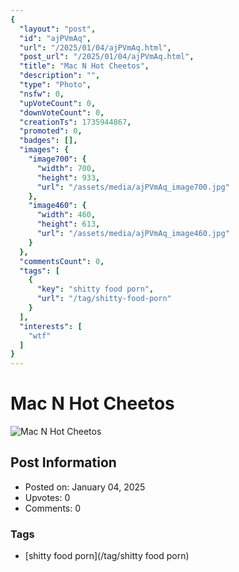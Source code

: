 ```yaml
---
{
  "layout": "post",
  "id": "ajPVmAq",
  "url": "/2025/01/04/ajPVmAq.html",
  "post_url": "/2025/01/04/ajPVmAq.html",
  "title": "Mac N Hot Cheetos",
  "description": "",
  "type": "Photo",
  "nsfw": 0,
  "upVoteCount": 0,
  "downVoteCount": 0,
  "creationTs": 1735944867,
  "promoted": 0,
  "badges": [],
  "images": {
    "image700": {
      "width": 700,
      "height": 933,
      "url": "/assets/media/ajPVmAq_image700.jpg"
    },
    "image460": {
      "width": 460,
      "height": 613,
      "url": "/assets/media/ajPVmAq_image460.jpg"
    }
  },
  "commentsCount": 0,
  "tags": [
    {
      "key": "shitty food porn",
      "url": "/tag/shitty-food-porn"
    }
  ],
  "interests": [
    "wtf"
  ]
}
---
```


# Mac N Hot Cheetos

![Mac N Hot Cheetos](/assets/media/ajPVmAq_image700.jpg)

## Post Information

- Posted on: January 04, 2025
- Upvotes: 0
- Comments: 0

### Tags

- [shitty food porn](/tag/shitty food porn)
